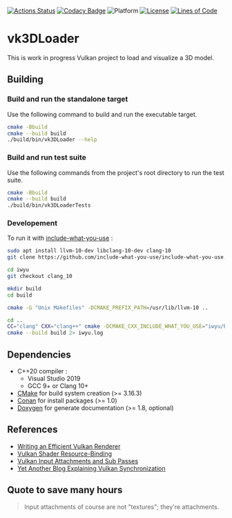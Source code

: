 [![Actions Status](https://github.com/florianvazelle/vk3DLoader/workflows/build/badge.svg)](https://github.com/florianvazelle/vk3DLoader/actions)
[![Codacy Badge](https://app.codacy.com/project/badge/Grade/fdf05c587b994f008692d4e6fd1f0acd)](https://www.codacy.com/gh/florianvazelle/vk3DLoader/dashboard?utm_source=github.com&amp;utm_medium=referral&amp;utm_content=florianvazelle/vk3DLoader&amp;utm_campaign=Badge_Grade)
![Platform](https://img.shields.io/badge/platform-windows%20%7C%20linux-blue) 
[![License](https://img.shields.io/badge/license-Unlicense-blue.svg)](https://github.com/bsamseth/cpp-project/blob/master/LICENSE)
[![Lines of Code](https://tokei.rs/b1/github/florianvazelle/vk3DLoader?category=code)](https://tokei.rs)

# vk3DLoader

This is work in progress Vulkan project to load and visualize a 3D model.

## Building

### Build and run the standalone target

Use the following command to build and run the executable target.

```bash
cmake -Bbuild
cmake --build build
./build/bin/vk3DLoader --help
```

### Build and run test suite

Use the following commands from the project's root directory to run the test suite.

```bash
cmake -Bbuild
cmake --build build
./build/bin/vk3DLoaderTests
```

### Developement

To run it with [include-what-you-use](https://github.com/include-what-you-use/include-what-you-use) :
```bash
sudo apt install llvm-10-dev libclang-10-dev clang-10
git clone https://github.com/include-what-you-use/include-what-you-use.git iwyu

cd iwyu
git checkout clang_10

mkdir build
cd build

cmake -G "Unix Makefiles" -DCMAKE_PREFIX_PATH=/usr/lib/llvm-10 ..

cd ..
CC="clang" CXX="clang++" cmake -DCMAKE_CXX_INCLUDE_WHAT_YOU_USE="iwyu/build/bin/include-what-you-use;-Xiwyu;any;-Xiwyu;iwyu;-Xiwyu;args" -Bbuild
cmake --build build 2> iwyu.log
```

## Dependencies

- C++20 compiler :
  - Visual Studio 2019
  - GCC 9+ or Clang 10+
- [CMake](https://cmake.org/) for build system creation (>= 3.16.3)
- [Conan](https://conan.io/) for install packages (>= 1.0)
- [Doxygen](https://doxygen.org/) for generate documentation (>= 1.8, optional)

## References

- [Writing an Efficient Vulkan Renderer](https://zeux.io/2020/02/27/writing-an-efficient-vulkan-renderer/)
- [Vulkan Shader Resource-Binding](https://developer.nvidia.com/vulkan-shader-resource-binding)
- [Vulkan Input Attachments and Sub Passes](https://www.saschawillems.de/blog/2018/07/19/vulkan-input-attachments-and-sub-passes/)
- [Yet Another Blog Explaining Vulkan Synchronization](https://themaister.net/blog/2019/08/14/yet-another-blog-explaining-vulkan-synchronization/)

## Quote to save many hours

> Input attachments of course are not "textures"; they're attachments.